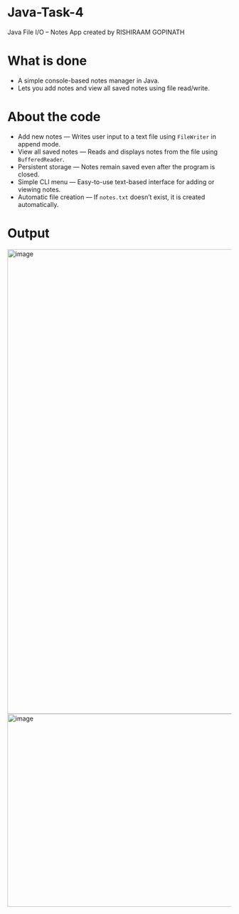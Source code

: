 # Java-Task-4
Java File I/O – Notes App created by RISHIRAAM GOPINATH

# What is done
- A simple console-based notes manager in Java.  
- Lets you add notes and view all saved notes using file read/write.

# About the code
- Add new notes — Writes user input to a text file using `FileWriter` in append mode.
- View all saved notes — Reads and displays notes from the file using `BufferedReader`.
- Persistent storage — Notes remain saved even after the program is closed.
- Simple CLI menu — Easy-to-use text-based interface for adding or viewing notes.
- Automatic file creation — If `notes.txt` doesn’t exist, it is created automatically.

# Output
<img width="721" height="1045" alt="image" src="https://github.com/user-attachments/assets/8126bfe9-29c5-4456-8dbc-ffbf86840f5a" />
<img width="608" height="434" alt="image" src="https://github.com/user-attachments/assets/f6793a42-96af-4c06-a612-a2dd7d30eede" />

